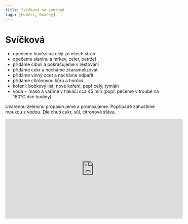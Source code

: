 ```yaml
---
title: Svíčková na smetaně
tags: [Hovězí, Omáčky]
---
```


# Svíčková

* opečeme hovězí na oleji ze všech stran
* opečeme slaninu a mrkev, celer, petržel
* přidáme cibuli a pokračujeme v restování
* přidáme cukr a necháme zkaramelizovat
* přidáme vinný ocet a necháme odpařit
* přidáme citrónovou kůru a horčici
* koření: bobkový list, nové koření, pepř celý, tymián
* voda + maso a vaříme v tlakáči cca 45 min (popř. pečeme v troubě na 160°C dvě hodiny)

Uvařenou zeleninu propasírujeme a promixujeme. Popřípadě zahustíme moukou z vodou.
Dle chuti cukr, sůl, citronová šťáva.

<iframe width="560" height="315" src="https://www.youtube.com/embed/3fSJsTOQsjs" title="YouTube video player" frameborder="0" allow="accelerometer; autoplay; clipboard-write; encrypted-media; gyroscope; picture-in-picture" allowfullscreen></iframe>